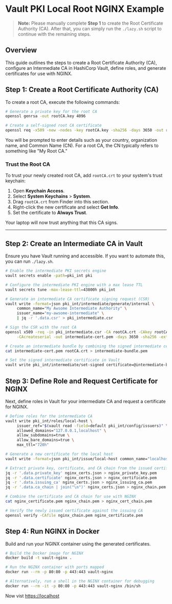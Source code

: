# Vault PKI Local Root NGINX Example

> **Note:** Please manually complete **Step 1** to create the Root Certificate Authority (CA). After that, you can simply run the `./lazy.sh` script to continue with the remaining steps.

## Overview
This guide outlines the steps to create a Root Certificate Authority (CA), configure an Intermediate CA in HashiCorp Vault, define roles, and generate certificates for use with NGINX.

## Step 1: Create a Root Certificate Authority (CA)
To create a root CA, execute the following commands:

```bash
# Generate a private key for the root CA
openssl genrsa -out rootCA.key 4096

# Create a self-signed root CA certificate
openssl req -x509 -new -nodes -key rootCA.key -sha256 -days 3650 -out rootCA.crt
```
You will be prompted to enter details such as your country, organization name, and Common Name (CN). For a root CA, the CN typically refers to something like "My Root CA."

### Trust the Root CA
To trust your newly created root CA, add `rootCA.crt` to your system's trust keychain:

1. Open **Keychain Access**.
2. Select **System Keychains** > **System**.
3. Drag `rootCA.crt` from Finder into this section.
4. Right-click the new certificate and select **Get Info**.
5. Set the certificate to **Always Trust**.

Your laptop will now trust anything that this CA signs.

---

## Step 2: Create an Intermediate CA in Vault
Ensure you have Vault running and accessible. If you want to automate this, you can run `./lazy.sh`.

```bash
# Enable the intermediate PKI secrets engine
vault secrets enable -path=pki_int pki

# Configure the intermediate PKI engine with a max lease TTL
vault secrets tune -max-lease-ttl=43800h pki_int

# Generate an intermediate CA certificate signing request (CSR)
vault write -format=json pki_int/intermediate/generate/internal \
     common_name="My Awsome Intermediate Authority" \
     issuer_name="my-awsome-intermediate" \
     | jq -r '.data.csr' > pki_intermediate.csr

# Sign the CSR with the root CA
openssl x509 -req -in pki_intermediate.csr -CA rootCA.crt -CAkey rootCA.key \
     -CAcreateserial -out intermediate-cert.pem -days 3650 -sha256 -extfile ca-ext.cnf -extensions v3_ca

# Create an intermediate bundle by combining the signed intermediate certificate and root CA certificate
cat intermediate-cert.pem rootCA.crt > intermediate-bundle.pem

# Set the signed intermediate certificate in Vault
vault write pki_int/intermediate/set-signed certificate=@intermediate-bundle.pem
```

## Step 3: Define Role and Request Certificate for NGINX
Next, define roles in Vault for your intermediate CA and request a certificate for NGINX.

```bash
# Define roles for the intermediate CA
vault write pki_int/roles/local-host \
     issuer_ref="$(vault read -field=default pki_int/config/issuers)" \
     allowed_domains="127.0.0.1,localhost" \
     allow_subdomains=true \
     allow_bare_domains=true \
     max_ttl="720h"

# Generate a new certificate for the local host
vault write -format=json pki_int/issue/local-host common_name="localhost" ttl="24h" > nginx_certs.json

# Extract private key, certificate, and CA chain from the issued certificate
jq -r '.data.private_key' nginx_certs.json > nginx_private_key.pem
jq -r '.data.certificate' nginx_certs.json > nginx_certificate.pem
jq -r '.data.issuing_ca' nginx_certs.json > nginx_issuing_ca.pem
jq -r '.data.ca_chain | join("\n")' nginx_certs.json > nginx_chain.pem

# Combine the certificate and CA chain for use with NGINX
cat nginx_certificate.pem nginx_chain.pem > nginx_cert_chain.pem

# Verify the newly issued certificate against the issuing CA
openssl verify -CAfile nginx_chain.pem nginx_certificate.pem
```

## Step 4: Run NGINX in Docker
Build and run your NGINX container using the generated certificates.

```bash
# Build the Docker image for NGINX
docker build -t vault-nginx .

# Run the NGINX container with ports mapped
docker run --rm -p 80:80 -p 443:443 vault-nginx

# Alternatively, run a shell in the NGINX container for debugging
docker run --rm -it -p 80:80 -p 443:443 vault-nginx /bin/sh
```

Now vist [https://localhost](https://localhost)